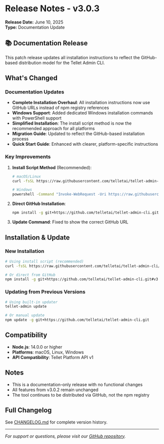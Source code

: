 # Release Notes - v3.0.3

**Release Date:** June 10, 2025  
**Type:** Documentation Update

## 📚 Documentation Release

This patch release updates all installation instructions to reflect the GitHub-based distribution model for the Tellet Admin CLI.

## What's Changed

### Documentation Updates
- **Complete Installation Overhaul**: All installation instructions now use GitHub URLs instead of npm registry references
- **Windows Support**: Added dedicated Windows installation commands with PowerShell support
- **Simplified Installation**: The install script method is now the recommended approach for all platforms
- **Migration Guide**: Updated to reflect the GitHub-based installation process
- **Quick Start Guide**: Enhanced with clearer, platform-specific instructions

### Key Improvements
1. **Install Script Method** (Recommended):
   ```bash
   # macOS/Linux
   curl -fsSL https://raw.githubusercontent.com/telletai/tellet-admin-cli/main/install.sh | bash
   
   # Windows
   powershell -Command "Invoke-WebRequest -Uri https://raw.githubusercontent.com/telletai/tellet-admin-cli/main/install.cmd -OutFile install.cmd; .\install.cmd"
   ```

2. **Direct GitHub Installation**:
   ```bash
   npm install -g git+https://github.com/telletai/tellet-admin-cli.git
   ```

3. **Update Command**: Fixed to show the correct GitHub URL

## Installation & Update

### New Installation
```bash
# Using install script (recommended)
curl -fsSL https://raw.githubusercontent.com/telletai/tellet-admin-cli/main/install.sh | bash

# Or direct from GitHub
npm install -g git+https://github.com/telletai/tellet-admin-cli.git#v3.0.3
```

### Updating from Previous Versions
```bash
# Using built-in updater
tellet-admin update

# Or manual update
npm update -g git+https://github.com/telletai/tellet-admin-cli.git
```

## Compatibility
- **Node.js**: 14.0.0 or higher
- **Platforms**: macOS, Linux, Windows
- **API Compatibility**: Tellet Platform API v1

## Notes
- This is a documentation-only release with no functional changes
- All features from v3.0.2 remain unchanged
- The tool continues to be distributed via GitHub, not the npm registry

## Full Changelog
See [CHANGELOG.md](./CHANGELOG.md) for complete version history.

---
*For support or questions, please visit our [GitHub repository](https://github.com/telletai/tellet-admin-cli).*